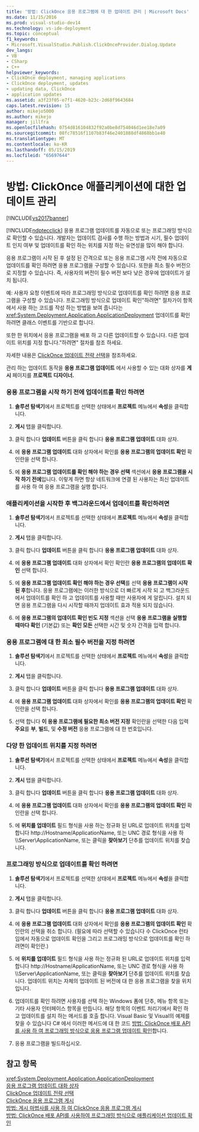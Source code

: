 ```yaml
---
title: '방법: ClickOnce 응용 프로그램에 대 한 업데이트 관리 | Microsoft Docs'
ms.date: 11/15/2016
ms.prod: visual-studio-dev14
ms.technology: vs-ide-deployment
ms.topic: conceptual
f1_keywords:
- Microsoft.VisualStudio.Publish.ClickOnceProvider.Dialog.Update
dev_langs:
- VB
- CSharp
- C++
helpviewer_keywords:
- ClickOnce deployment, managing applications
- ClickOnce deployment, updates
- updating data, ClickOnce
- application updates
ms.assetid: a3f23f05-e7f1-4620-b23c-2d68f9643684
caps.latest.revision: 15
author: mikejo5000
ms.author: mikejo
manager: jillfra
ms.openlocfilehash: 0754d816104832f92a0be8d754046d1ee18e7a09
ms.sourcegitcommit: 08fc78516f1107b83f46e2401888df4868bb1e40
ms.translationtype: MT
ms.contentlocale: ko-KR
ms.lasthandoff: 05/15/2019
ms.locfileid: "65697644"
---
```

# <a name="how-to-manage-updates-for-a-clickonce-application"></a>방법: ClickOnce 애플리케이션에 대한 업데이트 관리
[!INCLUDE[vs2017banner](../includes/vs2017banner.md)]

[!INCLUDE[ndptecclick](../includes/ndptecclick-md.md)] 응용 프로그램 업데이트를 자동으로 또는 프로그래밍 방식으로 확인할 수 있습니다. 개발자는 업데이트 검사를 수행 하는 방법과 시기, 필수 업데이트 인지 여부 및 업데이트를 확인 하는 위치를 지정 하는 유연성을 많이 해야 합니다.  
  
 응용 프로그램이 시작 된 후 설정 된 간격으로 또는 응용 프로그램 시작 전에 자동으로 업데이트를 확인 하려면 응용 프로그램을 구성할 수 있습니다. 또한을 최소 필수 버전으로 지정할 수 있습니다. 즉, 사용자의 버전이 필수 버전 보다 낮은 경우에 업데이트가 설치 됩니다.  
  
 예: 사용자 요청 이벤트에 따라 프로그래밍 방식으로 업데이트를 확인 하려면 응용 프로그램을 구성할 수 있습니다. 프로그래밍 방식으로 업데이트 확인"하려면" 절차가이 항목에서 사용 하는 코드를 작성 하는 방법을 보여 줍니다는 <xref:System.Deployment.Application.ApplicationDeployment> 업데이트를 확인 하려면 클래스 이벤트를 기반으로 합니다.  
  
 또한 한 위치에서 응용 프로그램을 배포 하 고 다른 업데이트할 수 있습니다. 다른 업데이트 위치를 지정 합니다."하려면" 절차를 참조 하세요.  
  
 자세한 내용은 [ClickOnce 업데이트 전략 선택](../deployment/choosing-a-clickonce-update-strategy.md)을 참조하세요.  
  
 관리 하는 업데이트 동작을 **응용 프로그램 업데이트** 에서 사용할 수 있는 대화 상자를 **게시** 페이지를 **프로젝트 디자이너.**  
  
### <a name="to-check-for-updates-before-the-application-starts"></a>응용 프로그램을 시작 하기 전에 업데이트를 확인 하려면  
  
1. **솔루션 탐색기**에서 프로젝트를 선택한 상태에서 **프로젝트** 메뉴에서 **속성**을 클릭합니다.  
  
2. **게시** 탭을 클릭합니다.  
  
3. 클릭 합니다 **업데이트** 버튼을 클릭 합니다 **응용 프로그램 업데이트** 대화 상자.  
  
4. 에 **응용 프로그램 업데이트** 대화 상자에서 확인를 **응용 프로그램의 업데이트 확인** 확인란을 선택 합니다.  
  
5. 에 **응용 프로그램 업데이트를 확인 해야 하는 경우 선택** 섹션에서 **응용 프로그램을 시작 하기 전에**입니다. 이렇게 하면 항상 네트워크에 연결 된 사용자는 최신 업데이트를 사용 하 여 응용 프로그램을 실행 합니다.  
  
### <a name="to-check-for-updates-in-the-background-after-the-application-starts"></a>애플리케이션을 시작한 후 백그라운드에서 업데이트를 확인하려면  
  
1. **솔루션 탐색기**에서 프로젝트를 선택한 상태에서 **프로젝트** 메뉴에서 **속성**을 클릭합니다.  
  
2. **게시** 탭을 클릭합니다.  
  
3. 클릭 합니다 **업데이트** 버튼을 클릭 합니다 **응용 프로그램 업데이트** 대화 상자.  
  
4. 에 **응용 프로그램 업데이트** 대화 상자에서 확인 확인란 **응용 프로그램의 업데이트 확인** 선택 합니다.  
  
5. 에 **응용 프로그램 업데이트 확인 해야 하는 경우 선택**를 선택 **응용 프로그램이 시작 된 후**합니다. 응용 프로그램에는 이러한 방식으로 더 빠르게 시작 되 고 백그라운드에서 업데이트를 확인 하 고 업데이트를 사용할 때만 사용자에 게 알립니다. 설치 되 면 응용 프로그램을 다시 시작할 때까지 업데이트 효과 적용 되지 않습니다.  
  
6. 에 **응용 프로그램의 업데이트 확인 빈도 지정** 섹션을 선택 **응용 프로그램을 실행할 때마다 확인** (기본값) 또는 **확인 모든** 선택한 시간 및 숫자 간격을 입력 합니다.  
  
### <a name="to-specify-a-minimum-required-version-for-the-application"></a>응용 프로그램에 대 한 최소 필수 버전을 지정 하려면  
  
1. **솔루션 탐색기**에서 프로젝트를 선택한 상태에서 **프로젝트** 메뉴에서 **속성**을 클릭합니다.  
  
2. **게시** 탭을 클릭합니다.  
  
3. 클릭 합니다 **업데이트** 버튼을 클릭 합니다 **응용 프로그램 업데이트** 대화 상자.  
  
4. 에 **응용 프로그램 업데이트** 대화 상자에서 확인를 **응용 프로그램의 업데이트 확인** 확인란을 선택 합니다.  
  
5. 선택 합니다 **이 응용 프로그램에 필요한 최소 버전 지정** 확인란을 선택한 다음 입력 **주요**를 **부**, **빌드**, 및  **수정 버전** 응용 프로그램에 대 한 번호입니다.  
  
### <a name="to-specify-a-different-update-location"></a>다양 한 업데이트 위치를 지정 하려면  
  
1. **솔루션 탐색기**에서 프로젝트를 선택한 상태에서 **프로젝트** 메뉴에서 **속성**을 클릭합니다.  
  
2. **게시** 탭을 클릭합니다.  
  
3. 클릭 합니다 **업데이트** 버튼을 클릭 합니다 **응용 프로그램 업데이트** 대화 상자.  
  
4. 에 **응용 프로그램 업데이트** 대화 상자에서 확인를 **응용 프로그램의 업데이트 확인** 확인란을 선택 합니다.  
  
5. 에 **위치를 업데이트** 필드 형식을 사용 하는 정규화 된 URL로 업데이트 위치를 입력 합니다 http://Hostname/ApplicationName, 또는 UNC 경로 형식을 사용 하 \\\Server\ApplicationName, 또는 클릭을 **찾아보기** 단추를 업데이트 위치를 찾습니다.  
  
### <a name="to-check-for-updates-programmatically"></a>프로그래밍 방식으로 업데이트를 확인 하려면  
  
1. **솔루션 탐색기**에서 프로젝트를 선택한 상태에서 **프로젝트** 메뉴에서 **속성**을 클릭합니다.  
  
2. **게시** 탭을 클릭합니다.  
  
3. 클릭 합니다 **업데이트** 버튼을 클릭 합니다 **응용 프로그램 업데이트** 대화 상자.  
  
4. 에 **응용 프로그램 업데이트** 대화 상자에서 확인를 **응용 프로그램의 업데이트 확인** 확인란의 선택을 취소 합니다. (필요에 따라 선택할 수 있습니다 수 ClickOnce 런타임에서 자동으로 업데이트 확인을 그리고 프로그래밍 방식으로 업데이트를 확인 하려면이 확인란.)  
  
5. 에 **위치를 업데이트** 필드 형식을 사용 하는 정규화 된 URL로 업데이트 위치를 입력 합니다 http://Hostname/ApplicationName, 또는 UNC 경로 형식을 사용 하 \\\Server\ApplicationName, 또는 클릭을 **찾아보기** 단추를 업데이트 위치를 찾습니다. 업데이트 위치는 자체의 업데이트 된 버전에 대 한 응용 프로그램을 찾을 위치입니다.  
  
6. 업데이트를 확인 하려면 사용자를 선택 하는 Windows 폼에 단추, 메뉴 항목 또는 기타 사용자 인터페이스 항목을 만듭니다. 해당 항목의 이벤트 처리기에서 확인 하 고 업데이트를 설치 하는 메서드를 호출 합니다. Visual Basic 및 Visual의 예제를 찾을 수 있습니다 C# 에서 이러한 메서드에 대 한 코드 [방법: ClickOnce 배포 API를 사용 하 여 프로그래밍 방식으로 응용 프로그램 업데이트 확인](../deployment/how-to-check-for-application-updates-programmatically-using-the-clickonce-deployment-api.md)합니다.  
  
7. 응용 프로그램을 빌드하십시오.  
  
## <a name="see-also"></a>참고 항목  
 <xref:System.Deployment.Application.ApplicationDeployment>   
 [응용 프로그램 업데이트 대화 상자](https://msdn.microsoft.com/8eca8743-8e68-4d04-bfd5-4dc0a9b2934f)   
 [ClickOnce 업데이트 전략 선택](../deployment/choosing-a-clickonce-update-strategy.md)   
 [ClickOnce 응용 프로그램 게시](../deployment/publishing-clickonce-applications.md)   
 [방법: 게시 마법사를 사용 하 여 ClickOnce 응용 프로그램 게시](../deployment/how-to-publish-a-clickonce-application-using-the-publish-wizard.md)   
 [방법: ClickOnce 배포 API를 사용하여 프로그래밍 방식으로 애플리케이션 업데이트 확인](../deployment/how-to-check-for-application-updates-programmatically-using-the-clickonce-deployment-api.md)
